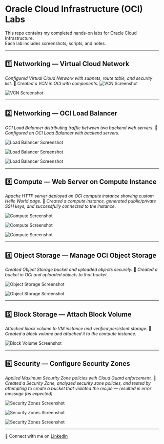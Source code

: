 # Oracle Cloud Infrastructure (OCI) Labs 

This repo contains my completed hands-on labs for Oracle Cloud Infrastructure.  
Each lab includes screenshots, scripts, and notes.

---

## 1️⃣ Networking — Virtual Cloud Network 
*Configured Virtual Cloud Network with subnets, route table, and security list.*
📝 *Created a VCN in OCI with components.* 
![VCN Screenshot](image.webp)  

![VCN Screenshot](image-(1).webp)

---

## 2️⃣ Networking — OCI Load Balancer
*OCI Load Balancer distributing traffic between two backend web servers.*
📝 *Configured an OCI Load Balancer with backend servers.*  

![Load Balancer Screenshot](image-(2).webp)  

![Load Balancer Screenshot](image-(3).webp)  

![Load Balancer Screenshot](image-(4).webp)  


---

## 3️⃣ Compute — Web Server on Compute Instance
*Apache HTTP server deployed on OCI compute instance showing custom Hello World page.*
📝 *Created a compute instance, generated public/private SSH keys, and successfully connected to the instance.*  

![Compute Screenshot](image-(5).webp)  

![Compute Screenshot](image-(6).webp)  

![Compute Screenshot](image-(7).webp)  

---

## 4️⃣ Object Storage — Manage OCI Object Storage
*Created Object Storage bucket and uploaded objects securely.*
📝 *Created a bucket in OCI and uploaded objects to that bucket.*  

![Object Storage Screenshot](image-(8).webp)

![Object Storage Screenshot](image-(9).webp)  

---

## 5️⃣ Block Storage — Attach Block Volume
*Attached block volume to VM instance and verified persistent storage.*
📝 *Created a block volume and attached it to the compute instance.*  

![Block Volume Screenshot](image-(10).webp)  

---

## 6️⃣ Security — Configure Security Zones
*Applied Maximum Security Zone policies with Cloud Guard enforcement.*
📝 *Created a Security Zone, analyzed security zone policies, and tested by attempting to create a bucket that violated the recipe — resulted in error message (as expected).*  

![Security Zones Screenshot](image-(11).webp)  

![Security Zones Screenshot](image-(12).webp) 

![Security Zones Screenshot](image-(13).webp)  

---

🔗 Connect with me on [LinkedIn](https://linkedin.com/in/faizanmirzatx)  
